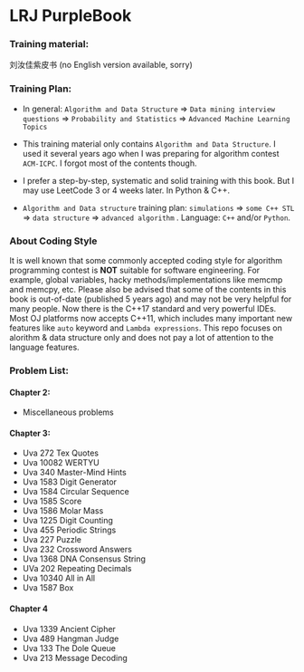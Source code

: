 # LRJ PurpleBook

### Training material:

刘汝佳紫皮书 (no English version available, sorry)

### Training Plan:
- In general: `Algorithm and Data Structure` => `Data mining interview questions` => `Probability and Statistics` => `Advanced Machine Learning Topics`

- This training material only contains `Algorithm and Data Structure`. I used it several years ago when I was preparing for algorithm contest `ACM-ICPC`. I forgot most of the contents though.

- I prefer a step-by-step, systematic and solid training with this book. But I may use LeetCode 3 or 4 weeks later. In Python & C++.

- `Algorithm and Data structure` training plan: `simulations` => `some C++ STL` => `data structure` => `advanced algorithm` . Language:  `C++` and/or `Python`.

### About Coding Style

It is well known that some commonly accepted coding style for algorithm programming contest is **NOT** suitable for software engineering. For example,  global variables, hacky methods/implementations like memcmp and memcpy, etc. Please also be advised that some of the contents in this book is out-of-date (published 5 years ago) and may not be very helpful for many people. Now there is the C++17 standard and very powerful IDEs. Most OJ platforms now accepts C++11, which includes many important new features like `auto` keyword and `Lambda expressions`.  This repo focuses on alorithm & data structure only and does not pay a lot of attention to the language features.  

### Problem List:

#### Chapter 2:

- Miscellaneous problems

#### Chapter 3:

- Uva 272 Tex Quotes
- Uva 10082 WERTYU 
- Uva 340 Master-Mind Hints 
- Uva 1583 Digit Generator 
- Uva 1584 Circular Sequence
- Uva 1585 Score
- Uva 1586 Molar Mass 
- Uva 1225 Digit Counting 
- Uva 455 Periodic Strings 
- Uva 227 Puzzle
- Uva 232 Crossword Answers
- Uva 1368 DNA Consensus String
- UVa 202 Repeating Decimals
- Uva 10340 All in All
- Uva 1587 Box 

#### Chapter 4

- Uva 1339 Ancient Cipher
- Uva 489 Hangman Judge 
- Uva 133 The Dole Queue
- Uva 213 Message Decoding 

